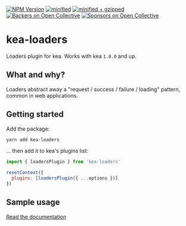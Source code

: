 [![NPM Version](https://img.shields.io/npm/v/kea-loaders.svg)](https://www.npmjs.com/package/kea-loaders)
[![minified](https://badgen.net/bundlephobia/min/kea-loaders)](https://bundlephobia.com/result?p=kea-loaders)
[![minified + gzipped](https://badgen.net/bundlephobia/minzip/kea-loaders)](https://bundlephobia.com/result?p=kea-loaders)
[![Backers on Open Collective](https://opencollective.com/kea/backers/badge.svg)](#backers)
[![Sponsors on Open Collective](https://opencollective.com/kea/sponsors/badge.svg)](#sponsors)

# kea-loaders

Loaders plugin for kea. Works with kea `1.0.0` and up.

## What and why?

Loaders abstract away a "request / success / failure / loading" pattern,
common in web applications.

## Getting started

Add the package:

```sh
yarn add kea-loaders
```

... then add it to kea's plugins list:

```js
import { loadersPlugin } from 'kea-loaders'

resetContext({
  plugins: [loadersPlugin({ ...options })]
})
```

## Sample usage

[Read the documentation](https://keajs.org/docs/plugins/loaders)

